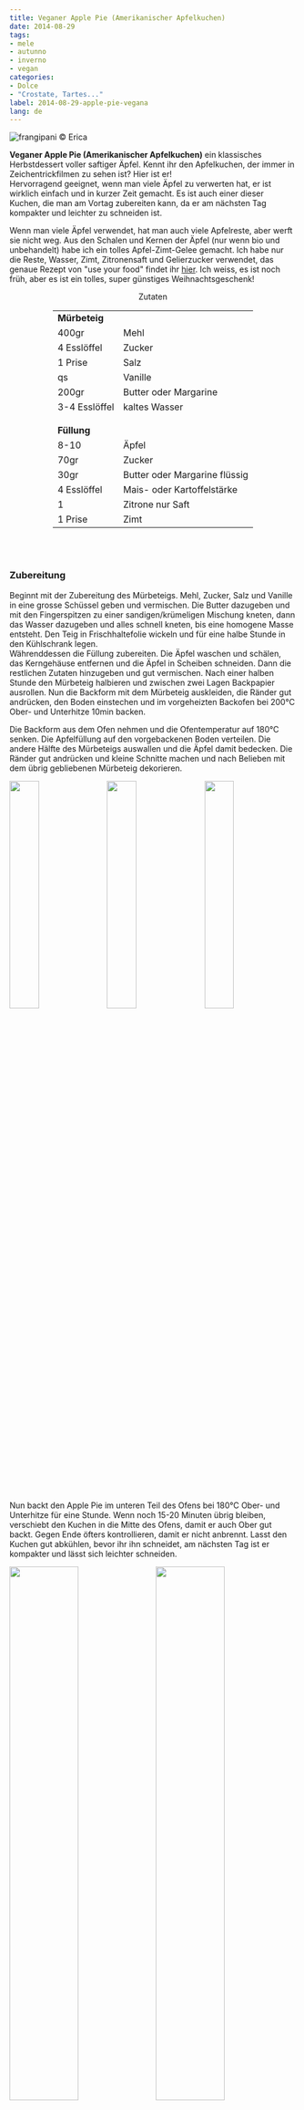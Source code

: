 ```yaml
---
title: Veganer Apple Pie (Amerikanischer Apfelkuchen)
date: 2014-08-29
tags:
- mele
- autunno
- inverno
- vegan
categories:
- Dolce
- "Crostate, Tartes..."
label: 2014-08-29-apple-pie-vegana
lang: de
---
```

![](../2014-08-29-apple-pie-vegana/header.jpeg "frangipani © Erica")

**Veganer Apple Pie (Amerikanischer Apfelkuchen)** ein klassisches Herbstdessert voller saftiger Äpfel. Kennt ihr den Apfelkuchen, der immer in Zeichentrickfilmen zu sehen ist? Hier ist er!
<br />
Hervorragend geeignet, wenn man viele Äpfel zu verwerten hat, er ist wirklich einfach und in kurzer Zeit gemacht. Es ist auch einer dieser Kuchen, die man am Vortag zubereiten kann, da er am nächsten Tag kompakter und leichter zu schneiden ist.

Wenn man viele Äpfel verwendet, hat man auch viele Apfelreste, aber werft sie nicht weg. Aus den Schalen und Kernen der Äpfel (nur wenn bio und unbehandelt) habe ich ein tolles Apfel-Zimt-Gelee gemacht. Ich habe nur die Reste, Wasser, Zimt, Zitronensaft und Gelierzucker verwendet, das genaue Rezept von "use your food" findet ihr <a href="https://useyourfood.de/apfelschalen-verwerten-winterliches-apfelgelee/" target="_blank">hier</a>. Ich weiss, es ist noch früh, aber es ist ein tolles, super günstiges Weihnachtsgeschenk!

<div id="wrapper" style="text-align: center">
  <div id="yourdiv" style="display: inline-block;">
    <div class="ingredients" itemscope itemtype="http://schema.org/Recipe">
      <span itemprop="name" style="display:none;">Veganer Apple Pie (Amerikanischer Apfelkuchen)</span>
      <span itemprop="recipeCategory" style="display:none;">Süsses</span>
      <img itemprop="image" style="display:none;" class="ignore-gallery-item" src="../2014-08-29-apple-pie-vegana/header.jpeg"/>
      <span itemprop="author" style="display:none;">Erica Raiano</span>
      <span itemprop="description" style="display:none;">Veganer Apple Pie (Amerikanischer Apfelkuchen), ein klassisches Herbstdessert voller saftiger Äpfel. Kennt ihr den Apfelkuchen, der immer in Zeichentrickfilmen zu sehen ist? Hier ist er!</span>
      <div class="ingredients-title">Zutaten</div>
      <table>
        <tbody>
          <tr>
            <td colspan="2"><b>Mürbeteig</b></td>
          </tr>      
          <tr itemprop="recipeIngredient">        
            <td>400gr</td>
            <td>Mehl</td>
          </tr>
          <tr itemprop="recipeIngredient">
            <td>4 Esslöffel</td>
            <td>Zucker</td>
          </tr>
          <tr itemprop="recipeIngredient">        
            <td>1 Prise</td>
            <td>Salz</td>
          </tr>
          <tr itemprop="recipeIngredient">
            <td>qs</td>
            <td>Vanille</td>
          </tr>
          <tr itemprop="recipeIngredient">
            <td>200gr</td>
            <td>Butter oder Margarine</td>
          </tr>
          <tr itemprop="recipeIngredient">
            <td>3-4 Esslöffel</td>
            <td>kaltes Wasser</td>
          </tr>
          <tr style="height: 15px;"></tr>
          <tr>
            <td colspan="2"><b>Füllung</b></td>
          </tr>
         <tr itemprop="recipeIngredient">        
            <td>8-10</td>
            <td>Äpfel</td>
          </tr>
          <tr itemprop="recipeIngredient">
            <td>70gr</td>
            <td>Zucker</td>
          </tr>
          <tr itemprop="recipeIngredient">
            <td>30gr</td>
            <td>Butter oder Margarine flüssig</td>
          </tr>
          <tr itemprop="recipeIngredient">
            <td>4 Esslöffel</td>
            <td>Mais- oder Kartoffelstärke</td>
          </tr>
          <tr itemprop="recipeIngredient">
            <td>1</td>
            <td>Zitrone nur Saft</td>
          </tr>
          <tr itemprop="recipeIngredient">        
            <td>1 Prise</td>
            <td>Zimt</td>
          </tr>
        </tbody>
      </table>
      <br></br>
    </div>
  </div>
</div>


<h3>
  <font color="grey">
    <i class="fa fa-cogs"></i>
  </font> Zubereitung
</h3>

Beginnt mit der Zubereitung des Mürbeteigs. Mehl, Zucker, Salz und Vanille in eine grosse Schüssel geben und vermischen. Die Butter dazugeben und mit den Fingerspitzen zu einer sandigen/krümeligen Mischung kneten, dann das Wasser dazugeben und alles schnell kneten, bis eine homogene Masse entsteht. Den Teig in Frischhaltefolie wickeln und für eine halbe Stunde in den Kühlschrank legen.
<br />
Währenddessen die Füllung zubereiten. Die Äpfel waschen und schälen, das Kerngehäuse entfernen und die Äpfel in Scheiben schneiden. Dann die restlichen Zutaten hinzugeben und gut vermischen. Nach einer halben Stunde den Mürbeteig halbieren und zwischen zwei Lagen Backpapier ausrollen. Nun die Backform mit dem Mürbeteig auskleiden, die Ränder gut andrücken, den Boden einstechen und im vorgeheizten Backofen bei 200°C Ober- und Unterhitze 10min backen.

Die Backform aus dem Ofen nehmen und die Ofentemperatur auf 180°C senken. Die Apfelfüllung auf den vorgebackenen Boden verteilen. Die andere Hälfte des Mürbeteigs auswallen und die Äpfel damit bedecken. Die Ränder gut andrücken und kleine Schnitte machen und nach Belieben mit dem übrig gebliebenen Mürbeteig dekorieren.
<p>
  <div style="width: 100%; margin-bottom: 0">
    <img style="float: left; width: 32%; margin-right: 1%;" src="../2014-08-29-apple-pie-vegana/impasto.jpeg" alt="" title="frangipani © Erica" />
    <img style="float: left; width: 32%; margin-right: 1%; margin-left: 1%;" src="../2014-08-29-apple-pie-vegana/mele.jpeg" alt="" title="frangipani © Erica" />
    <img style="float: left; width: 32%; margin-left: 1%;" src="../2014-08-29-apple-pie-vegana/teglia.jpeg" alt="" title="frangipani © Erica" />
    <div style="clear: both"></div>
  </div>
</p>

Nun backt den Apple Pie im unteren Teil des Ofens bei 180°C Ober- und Unterhitze für eine Stunde. Wenn noch 15-20 Minuten übrig bleiben, verschiebt den Kuchen in die Mitte des Ofens, damit er auch Ober gut backt. Gegen Ende öfters kontrollieren, damit er nicht anbrennt. Lasst den Kuchen gut abkühlen, bevor ihr ihn schneidet, am nächsten Tag ist er kompakter und lässt sich leichter schneiden.
<p>
  <div style="width: 100%; margin-bottom: 0">
    <img style="float: left; width: 49%; margin-right: 1%" src="../2014-08-29-apple-pie-vegana/risultato1.jpeg" alt="" title="frangipani © Erica" />
    <img style="float: left; width: 49%; margin-left: 1%" src="../2014-08-29-apple-pie-vegana/risultato2.jpeg" alt="" title="frangipani © Erica" />
    <div style="clear: both;"></div>
  </div>
</p>

<p>
  <div style="width: 100%; margin-bottom: 0">
    <img style="float: left; width: 49%; margin-right: 1%" src="../2014-08-29-apple-pie-vegana/risultato3.jpeg" alt="" title="frangipani © Erica" />
    <img style="float: left; width: 49%; margin-left: 1%" src="../2014-08-29-apple-pie-vegana/risultato4.jpeg" alt="" title="frangipani © Erica" />
    <div style="clear: both;"></div>
  </div>
</p>

<p>
  <div style="width: 100%; margin-bottom: 0">
    <img style="float: left; width: 49%; margin-right: 1%" src="../2014-08-29-apple-pie-vegana/risultato5.jpeg" alt="" title="frangipani © Erica" />
    <img style="float: left; width: 49%; margin-left: 1%" src="../2014-08-29-apple-pie-vegana/risultato6.jpeg" alt="" title="frangipani © Erica" />
    <div style="clear: both;"></div>
  </div>
</p>

<p>
  <div style="width: 100%; margin-bottom: 0">
    <img style="float: left; width: 49%; margin-right: 1%" src="../2014-08-29-apple-pie-vegana/risultato7.jpeg" alt="" title="frangipani © Erica" />
    <img style="float: left; width: 49%; margin-left: 1%" src="../2014-08-29-apple-pie-vegana/risultato8.jpeg" alt="" title="frangipani © Erica" />
    <div style="clear: both;"></div>
  </div>
</p>

<h4>Buon appetito
  <font color="red">
    <i class="fa fa-smile-o"></i>
  </font>
</h4>
